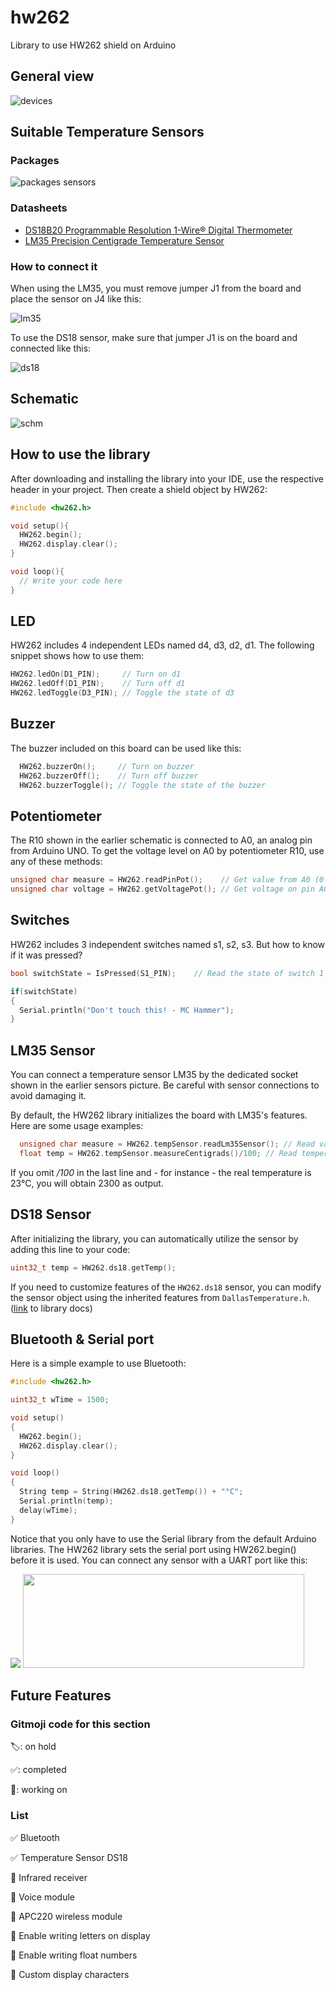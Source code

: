 # hw262
Library to use HW262 shield on Arduino

## General view

![devices](https://github.com/HighASG936/hw262-library-arduino/assets/18225112/c9adf9c6-63b3-4169-8234-18df1d40f00c)

## Suitable Temperature Sensors

### Packages
![packages sensors](info/pinouts.jpg)

### Datasheets
* [DS18B20 Programmable Resolution 1-Wire® Digital Thermometer](https://cdn.sparkfun.com/datasheets/Sensors/Temp/DS18B20.pdf)
* [LM35 Precision Centigrade Temperature Sensor](https://www.ti.com/lit/ds/symlink/lm35.pdf)

### How to connect it
When using the LM35, you must remove jumper J1 from the board and place the sensor on J4 like this:

![lm35](info/lm35_connected.jpg)

To use the DS18 sensor, make sure that jumper J1 is on the board and connected like this:

![ds18](info/ds18_connected.png)

## Schematic
![schm](https://github.com/HighASG936/hw262-library-arduino/assets/18225112/548a8989-d12f-425e-b720-2dd60f903427)

## How to use the library

After downloading and installing the library into your IDE, use the respective header in your project. Then create a shield object by HW262:

```c++
#include <hw262.h>

void setup(){
  HW262.begin();
  HW262.display.clear();
}

void loop(){
  // Write your code here
}
```

## LED

HW262 includes 4 independent LEDs named d4, d3, d2, d1. The following snippet shows how to use them:

```c++
HW262.ledOn(D1_PIN);     // Turn on d1
HW262.ledOff(D1_PIN);    // Turn off d1
HW262.ledToggle(D3_PIN); // Toggle the state of d3
```

## Buzzer

The buzzer included on this board can be used like this:

```c++
  HW262.buzzerOn();     // Turn on buzzer
  HW262.buzzerOff();    // Turn off buzzer
  HW262.buzzerToggle(); // Toggle the state of the buzzer
```

## Potentiometer

The R10 shown in the earlier schematic is connected to A0, an analog pin from Arduino UNO.
To get the voltage level on A0 by potentiometer R10, use any of these methods:

```c++
unsigned char measure = HW262.readPinPot();    // Get value from A0 (0-1023)
unsigned char voltage = HW262.getVoltagePot(); // Get voltage on pin A0
```

## Switches
HW262 includes 3 independent switches named s1, s2, s3. But how to know if it was pressed?
```c++
bool switchState = IsPressed(S1_PIN);    // Read the state of switch 1

if(switchState)
{
  Serial.println("Don't touch this! - MC Hammer");
}
```

## LM35 Sensor
You can connect a temperature sensor LM35 by the dedicated socket shown in the earlier sensors picture. Be careful with sensor connections to avoid damaging it.

By default, the HW262 library initializes the board with LM35's features. Here are some usage examples:

```c++
  unsigned char measure = HW262.tempSensor.readLm35Sensor(); // Read value on A4 (0-254)
  float temp = HW262.tempSensor.measureCentigrads()/100; // Read temperature (°C) with 2 decimals
```
If you omit */100* in the last line and - for instance - the real temperature is 23°C, you will obtain 2300 as output.

## DS18 Sensor
After initializing the library, you can automatically utilize the sensor by adding this line to your code:

```c++
uint32_t temp = HW262.ds18.getTemp();
```

If you need to customize features of the ```HW262.ds18``` sensor, you can modify the sensor object using the inherited features from ```DallasTemperature.h```. ([link](https://github.com/jmchiappa/DallasTemperature) to library docs)

## Bluetooth & Serial port

Here is a simple example to use Bluetooth:
```c++
#include <hw262.h>

uint32_t wTime = 1500;

void setup()
{
  HW262.begin();
  HW262.display.clear();
}

void loop()
{  
  String temp = String(HW262.ds18.getTemp()) + "°C";
  Serial.println(temp);
  delay(wTime);
}
```
Notice that you only have to use the Serial library from the default Arduino libraries. The HW262 library sets the serial port using HW262.begin() before it is used. You can connect any sensor with a UART port like this:

<img src="https://github.com/HighASG936/hw262/blob/main/info/serial_port.jpg" />
<img src="https://content.instructables.com/FSV/M8Q3/HX6ARQI3/FSVM8Q3HX6ARQI3.png" width="450" height="150" />

## Future Features

### Gitmoji code for this section

🏷️: on hold

✅: completed

🚧: working on

### List

✅ Bluetooth

✅ Temperature Sensor DS18

🚧 Infrared receiver

🚧 Voice module

🚧 APC220 wireless module

🚧 Enable writing letters on display

🚧 Enable writing float numbers

🚧 Custom display characters
